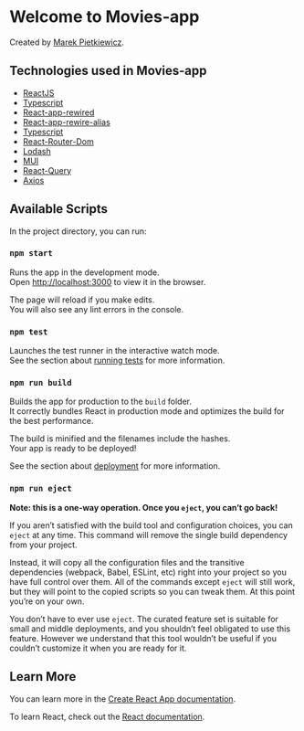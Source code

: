 # Welcome to Movies-app

Created by [Marek Pietkiewicz](https://www.linkedin.com/in/marek-pietkiewicz-b7132813/).

## Technologies used in Movies-app

- [ReactJS](https://reactjs.org/)
- [Typescript](https://www.typescriptlang.org/)
- [React-app-rewired](https://github.com/timarney/react-app-rewired#readme)
- [React-app-rewire-alias](https://github.com/oklas/react-app-rewire-alias)
- [Typescript](https://www.typescriptlang.org/)
- [React-Router-Dom](https://github.com/remix-run/react-router)
- [Lodash](https://lodash.com/)
- [MUI](https://mui.com/)
- [React-Query](https://react-query.tanstack.com/)
- [Axios](https://axios-http.com/)

## Available Scripts

In the project directory, you can run:

### `npm start`

Runs the app in the development mode.\
Open [http://localhost:3000](http://localhost:3000) to view it in the browser.

The page will reload if you make edits.\
You will also see any lint errors in the console.

### `npm test`

Launches the test runner in the interactive watch mode.\
See the section about [running tests](https://facebook.github.io/create-react-app/docs/running-tests) for more information.

### `npm run build`

Builds the app for production to the `build` folder.\
It correctly bundles React in production mode and optimizes the build for the best performance.

The build is minified and the filenames include the hashes.\
Your app is ready to be deployed!

See the section about [deployment](https://facebook.github.io/create-react-app/docs/deployment) for more information.

### `npm run eject`

**Note: this is a one-way operation. Once you `eject`, you can’t go back!**

If you aren’t satisfied with the build tool and configuration choices, you can `eject` at any time. This command will remove the single build dependency from your project.

Instead, it will copy all the configuration files and the transitive dependencies (webpack, Babel, ESLint, etc) right into your project so you have full control over them. All of the commands except `eject` will still work, but they will point to the copied scripts so you can tweak them. At this point you’re on your own.

You don’t have to ever use `eject`. The curated feature set is suitable for small and middle deployments, and you shouldn’t feel obligated to use this feature. However we understand that this tool wouldn’t be useful if you couldn’t customize it when you are ready for it.

## Learn More

You can learn more in the [Create React App documentation](https://facebook.github.io/create-react-app/docs/getting-started).

To learn React, check out the [React documentation](https://reactjs.org/).
